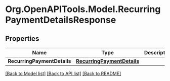 # Org.OpenAPITools.Model.RecurringPaymentDetailsResponse
## Properties

Name | Type | Description | Notes
------------ | ------------- | ------------- | -------------
**RecurringPaymentDetails** | [**RecurringPaymentDetails**](RecurringPaymentDetails.md) |  | [optional] 

[[Back to Model list]](../README.md#documentation-for-models) [[Back to API list]](../README.md#documentation-for-api-endpoints) [[Back to README]](../README.md)

